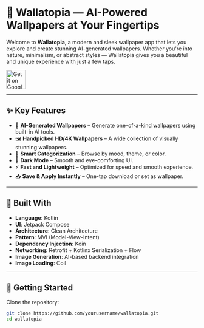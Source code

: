 # 📱 Wallatopia — AI-Powered Wallpapers at Your Fingertips

Welcome to **Wallatopia**, a modern and sleek wallpaper app that lets you explore and create stunning AI-generated wallpapers. Whether you're into nature, minimalism, or abstract styles — Wallatopia gives you a beautiful and unique experience with just a few taps.

<a href="https://play.google.com/store/apps/details?id=uz.droid.wallatopia" target="_blank">
  <img src="https://img.shields.io/badge/Get%20it%20on%20Google%20Play-10B981?logo=google-play&logoColor=white&style=for-the-badge&labelColor=10B981" 
       style="height: 50px;" 
       alt="Get it on Google Play"/>
</a>



---

## ✨ Key Features

- 🤖 **AI-Generated Wallpapers** – Generate one-of-a-kind wallpapers using built-in AI tools.
- 🖼 **Handpicked HD/4K Wallpapers** – A wide collection of visually stunning wallpapers.
- 🧠 **Smart Categorization** – Browse by mood, theme, or color.
- 🌙 **Dark Mode** – Smooth and eye-comforting UI.
- ⚡️ **Fast and Lightweight** – Optimized for speed and smooth experience.
- 📥 **Save & Apply Instantly** – One-tap download or set as wallpaper.

---

## 🧠 Built With

- **Language**: Kotlin
- **UI**: Jetpack Compose
- **Architecture**: Clean Architecture
- **Pattern**: MVI (Model-View-Intent)
- **Dependency Injection**: Koin
- **Networking**: Retrofit + Kotlinx Serialization + Flow
- **Image Generation**: AI-based backend integration
- **Image Loading**: Coil

---

## 🚀 Getting Started

Clone the repository:

```bash
git clone https://github.com/yourusername/wallatopia.git
cd wallatopia
